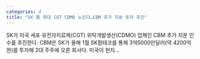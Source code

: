 ```yaml
---
categories: d
title: "SK 美 최대 CGT CDMO 노린다…CBM 추가 지분 투자 추진"
---
```

SK가 미국 세포·유전자치료제(CGT) 위탁개발생산(CDMO) 업체인 CBM 추가 지분 인수를 추진한다. CBM은 SK가 올해 1월 SK팜테코를 통해 3억5000만달러(약 4200억원)를 투자해 2대 주주에 오른 회사다. 미국이 현지...